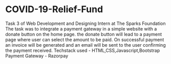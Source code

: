 # COVID-19-Relief-Fund
Task 3 of  Web Development and Designing Intern at The Sparks Foundation
The task was to integrate a payment gateway in a simple website with a donate button on the home page. the donate button will lead to a payment page where user can select the amount to be paid. On successful payment an invoice will be generated and an email will be sent to the user confirming the payment received.
Techstack used - HTML,CSS,Javascript,Bootstrap
Payment Gateway - Razorpay
